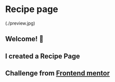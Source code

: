 # Recipe page

 (./preview.jpg)

## Welcome! 👋

## I created a Recipe Page

## Challenge from [Frontend mentor](https://www.frontendmentor.io)

